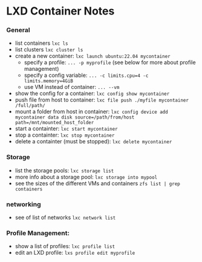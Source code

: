 # LXD Container Notes

### General
- list containers `lxc ls`
- list clusters `lxc cluster ls`
- create a new container: `lxc launch ubuntu:22.04 mycontainer`
  - specify a profile: `... -p myprofile` (see below for more about profile management)
  - specify a config variable: `... -c limits.cpu=4 -c limits.memory=4GiB`
  - use VM instead of container: `... --vm`
- show the config for a container: `lxc config show mycontainer`
- push file from host to container: `lxc file push ./myfile mycontainer /full/path/`
- mount a folder from host in container: `lxc config device add mycontainer data disk source=/path/from/host path=/mnt/mounted_host_folder`
- start a containter: `lxc start mycontainer`
- stop a containter: `lxc stop mycontainer`
- delete a containter (must be stopped): `lxc delete mycontainer`

### Storage
- list the storage pools: `lxc storage list`
- more info about a storage pool: `lxc storage into mypool`
- see the sizes of the different VMs and containers `zfs list | grep containers`

### networking
- see of list of networks `lxc network list`

### Profile Management:
- show a list of profiles: `lxc profile list`
- edit an LXD profile: `lxs profile edit myprofile`

